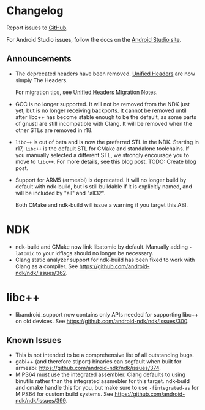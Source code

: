 Changelog
=========

Report issues to [GitHub].

For Android Studio issues, follow the docs on the [Android Studio site].

[GitHub]: https://github.com/android-ndk/ndk/issues
[Android Studio site]: http://tools.android.com/filing-bugs

Announcements
-------------

 * The deprecated headers have been removed. [Unified Headers] are now simply
   The Headers.

   For migration tips, see [Unified Headers Migration Notes].

 * GCC is no longer supported. It will not be removed from the NDK just yet, but
   is no longer receiving backports. It cannot be removed until after libc++ has
   become stable enough to be the default, as some parts of gnustl are still
   incompatible with Clang. It will be removed when the other STLs are removed
   in r18.

 * `libc++` is out of beta and is now the preferred STL in the NDK. Starting in
   r17, `libc++` is the default STL for CMake and standalone toolchains. If you
   manually selected a different STL, we strongly encourage you to move to
   `libc++`. For more details, see this blog post. TODO: Create blog post.

 * Support for ARM5 (armeabi) is deprecated. It will no longer build by default
   with ndk-build, but is still buildable if it is explicitly named, and will be
   included by "all" and "all32".

   Both CMake and ndk-build will issue a warning if you target this ABI.

[Unified Headers]: docs/UnifiedHeaders.md
[Unified Headers Migration Notes]: docs/UnifiedHeadersMigration.md

NDK
===

 * ndk-build and CMake now link libatomic by default. Manually adding `-latomic`
   to your ldflags should no longer be necessary.
 * Clang static analyzer support for ndk-build has been fixed to work with Clang
   as a compiler. See https://github.com/android-ndk/ndk/issues/362.

libc++
======

 * libandroid\_support now contains only APIs needed for supporting libc++ on
   old devices. See https://github.com/android-ndk/ndk/issues/300.

Known Issues
------------

 * This is not intended to be a comprehensive list of all outstanding bugs.
 * gabi++ (and therefore stlport) binaries can segfault when built for armeabi:
   https://github.com/android-ndk/ndk/issues/374.
 * MIPS64 must use the integrated assembler. Clang defaults to using binutils
   rather than the integrated assmebler for this target. ndk-build and cmake
   handle this for you, but make sure to use `-fintegrated-as` for MIPS64 for
   custom build systems. See https://github.com/android-ndk/ndk/issues/399.
